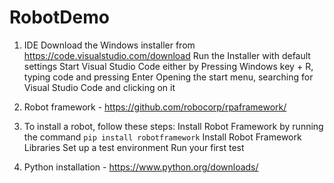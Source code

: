 # RobotDemo

1. IDE
   Download the Windows installer from https://code.visualstudio.com/download
   Run the Installer with default settings
   Start Visual Studio Code either by
   Pressing Windows key + R, typing code and pressing Enter
   Opening the start menu, searching for Visual Studio Code and clicking on it

2. Robot framework - https://github.com/robocorp/rpaframework/

3. To install a robot, follow these steps:
  Install Robot Framework by running the command `pip install robotframework`
  Install Robot Framework Libraries
  Set up a test environment
  Run your first test

4. Python installation - https://www.python.org/downloads/

